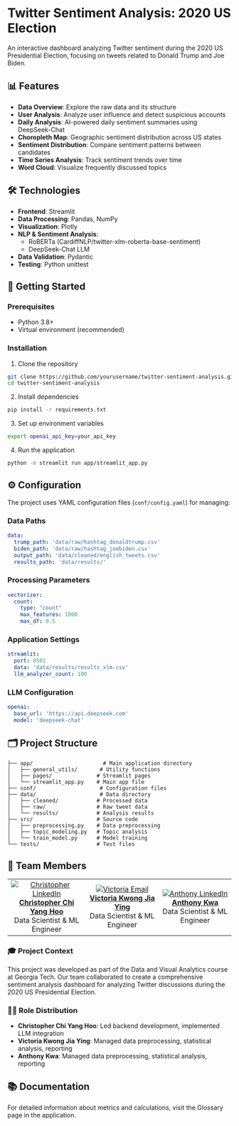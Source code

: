 # Twitter Sentiment Analysis: 2020 US Election

An interactive dashboard analyzing Twitter sentiment during the 2020 US Presidential Election, focusing on tweets related to Donald Trump and Joe Biden.

## 📊 Features

- **Data Overview**: Explore the raw data and its structure
- **User Analysis**: Analyze user influence and detect suspicious accounts
- **Daily Analysis**: AI-powered daily sentiment summaries using DeepSeek-Chat
- **Choropleth Map**: Geographic sentiment distribution across US states
- **Sentiment Distribution**: Compare sentiment patterns between candidates
- **Time Series Analysis**: Track sentiment trends over time
- **Word Cloud**: Visualize frequently discussed topics

## 🛠️ Technologies

- **Frontend**: Streamlit
- **Data Processing**: Pandas, NumPy
- **Visualization**: Plotly
- **NLP & Sentiment Analysis**: 
  - RoBERTa (CardiffNLP/twitter-xlm-roberta-base-sentiment)
  - DeepSeek-Chat LLM
- **Data Validation**: Pydantic
- **Testing**: Python unittest

## 🚀 Getting Started

### Prerequisites

- Python 3.8+
- Virtual environment (recommended)

### Installation

1. Clone the repository
```bash
git clone https://github.com/yourusername/twitter-sentiment-analysis.git
cd twitter-sentiment-analysis
```

2. Install dependencies
```bash
pip install -r requirements.txt
```

3. Set up environment variables
```bash
export openai_api_key=your_api_key
```

4. Run the application
```bash
python -m streamlit run app/streamlit_app.py
```

## ⚙️ Configuration

The project uses YAML configuration files (`conf/config.yaml`) for managing:

### Data Paths
```yaml
data:
  trump_path: 'data/raw/hashtag_donaldtrump.csv'
  biden_path: 'data/raw/hashtag_joebiden.csv'
  output_path: 'data/cleaned/english_tweets.csv'
  results_path: 'data/results/'
```

### Processing Parameters
```yaml
vectorizer:
  count:
    type: "count"
    max_features: 1000
    max_df: 0.5
```

### Application Settings
```yaml
streamlit:
  port: 8501
  data: 'data/results/results_xlm.csv'
  llm_analyzer_count: 100
```

### LLM Configuration
```yaml
openai:
  base_url: 'https://api.deepseek.com'
  model: 'deepseek-chat'
```

## 🗂️ Project Structure

```
├── app/                      # Main application directory
│   ├── general_utils/       # Utility functions
│   ├── pages/              # Streamlit pages
│   └── streamlit_app.py    # Main app file
├── conf/                    # Configuration files
├── data/                    # Data directory
│   ├── cleaned/            # Processed data
│   ├── raw/                # Raw tweet data
│   └── results/            # Analysis results
├── src/                    # Source code
│   ├── preprocessing.py    # Data preprocessing
│   ├── topic_modeling.py   # Topic analysis
│   └── train_model.py      # Model training
└── tests/                  # Test files
```

## 👥 Team Members

<div align="center">
<table>
<tr>
    <td align="center">
        <a href="https://www.linkedin.com/in/christopher-chi-yang-hoo-570698bb/">
            <img src="https://img.shields.io/badge/LinkedIn-0077B5?style=for-the-badge&logo=linkedin&logoColor=white" alt="Christopher LinkedIn"/>
            <br />
            <b>Christopher Chi Yang Hoo</b>
        </a>
        <br />
        Data Scientist & ML Engineer
    </td>
    <td align="center">
        <a href="mailto:kwong.victoriaa@gmail.com">
            <img src="https://img.shields.io/badge/Email-D14836?style=for-the-badge&logo=gmail&logoColor=white" alt="Victoria Email"/>
            <br />
            <b>Victoria Kwong Jia Ying</b>
        </a>
        <br />
        Data Scientist & ML Engineer
    </td>
    <td align="center">
        <a href="https://www.linkedin.com/in/anthony-kwa/">
            <img src="https://img.shields.io/badge/LinkedIn-0077B5?style=for-the-badge&logo=linkedin&logoColor=white" alt="Anthony LinkedIn"/>
            <br />
            <b>Anthony Kwa</b>
        </a>
        <br />
        Data Scientist & ML Engineer
    </td>
</tr>
</table>
</div>

### 🎓 Project Context
This project was developed as part of the Data and Visual Analytics course at Georgia Tech. Our team collaborated to create a comprehensive sentiment analysis dashboard for analyzing Twitter discussions during the 2020 US Presidential Election.

### 👨‍💻 Role Distribution
- **Christopher Chi Yang Hoo**: Led backend development, implemented LLM integration
- **Victoria Kwong Jia Ying**: Managed data preprocessing, statistical analysis, reporting
- **Anthony Kwa**: Managed data preprocessing, statistical analysis, reporting

## 📚 Documentation

For detailed information about metrics and calculations, visit the Glossary page in the application.

